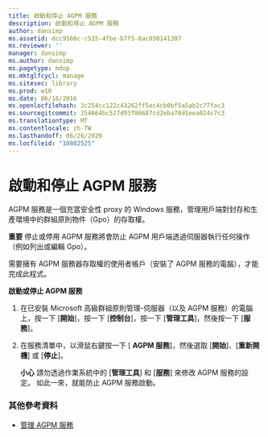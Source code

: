 ```yaml
---
title: 啟動和停止 AGPM 服務
description: 啟動和停止 AGPM 服務
author: dansimp
ms.assetid: dcc9566c-c515-4fbe-b7f5-8ac030141307
ms.reviewer: ''
manager: dansimp
ms.author: dansimp
ms.pagetype: mdop
ms.mktglfcycl: manage
ms.sitesec: library
ms.prod: w10
ms.date: 06/16/2016
ms.openlocfilehash: 3c254cc122c43262ff5ec4cb0bf5a5ab2c77fac3
ms.sourcegitcommit: 354664bc527d93f80687cd2eba70d1eea024c7c3
ms.translationtype: MT
ms.contentlocale: zh-TW
ms.lasthandoff: 06/26/2020
ms.locfileid: "10802525"
---
```

# 啟動和停止 AGPM 服務


AGPM 服務是一個充當安全性 proxy 的 Windows 服務，管理用戶端對封存和生產環境中的群組原則物件（Gpo）的存取權。

**重要** 停止或停用 AGPM 服務將會防止 AGPM 用戶端透過伺服器執行任何操作（例如列出或編輯 Gpo）。

 

需要擁有 AGPM 服務器存取權的使用者帳戶（安裝了 AGPM 服務的電腦），才能完成此程式。

**啟動或停止 AGPM 服務**

1.  在已安裝 Microsoft 高級群組原則管理-伺服器（以及 AGPM 服務）的電腦上，按一下 [**開始**]，按一下 [**控制台**]，按一下 [**管理工具**]，然後按一下 [**服務**]。

2.  在服務清單中，以滑鼠右鍵按一下 [ **AGPM 服務**]，然後選取 [**開始**]、[**重新開機**] 或 [**停止**]。

    **小心** 請勿透過作業系統中的 [**管理工具**] 和 [**服務**] 來修改 AGPM 服務的設定。 如此一來，就能防止 AGPM 服務啟動。

     

### 其他參考資料

-   [管理 AGPM 服務](managing-the-agpm-service-agpm40.md)

 

 





